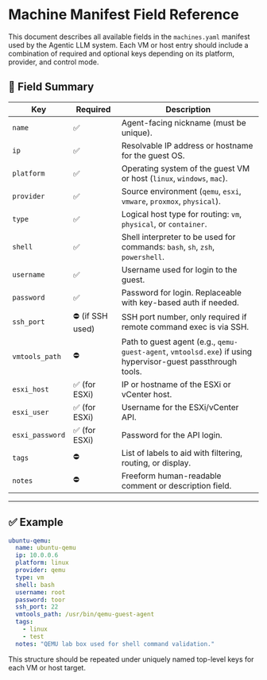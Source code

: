 # Machine Manifest Field Reference

This document describes all available fields in the `machines.yaml` manifest used by the Agentic LLM system. Each VM or
host entry should include a combination of required and optional keys depending on its platform, provider, and control
mode.

## 🧾 Field Summary

| Key             | Required         | Description                                                                                                 |
|-----------------|------------------|-------------------------------------------------------------------------------------------------------------|
| `name`          | ✅                | Agent-facing nickname (must be unique).                                                                     |
| `ip`            | ✅                | Resolvable IP address or hostname for the guest OS.                                                         |
| `platform`      | ✅                | Operating system of the guest VM or host (`linux`, `windows`, `mac`).                                       |
| `provider`      | ✅                | Source environment (`qemu`, `esxi`, `vmware`, `proxmox`, `physical`).                                       |
| `type`          | ✅                | Logical host type for routing: `vm`, `physical`, or `container`.                                            |
| `shell`         | ✅                | Shell interpreter to be used for commands: `bash`, `sh`, `zsh`, `powershell`.                               |
| `username`      | ✅                | Username used for login to the guest.                                                                       |
| `password`      | ✅                | Password for login. Replaceable with key-based auth if needed.                                              |
| `ssh_port`      | ⛔️ (if SSH used) | SSH port number, only required if remote command exec is via SSH.                                           |
| `vmtools_path`  | ⛔️               | Path to guest agent (e.g., `qemu-guest-agent`, `vmtoolsd.exe`) if using hypervisor-guest passthrough tools. |
| `esxi_host`     | ✅ (for ESXi)     | IP or hostname of the ESXi or vCenter host.                                                                 |
| `esxi_user`     | ✅ (for ESXi)     | Username for the ESXi/vCenter API.                                                                          |
| `esxi_password` | ✅ (for ESXi)     | Password for the API login.                                                                                 |
| `tags`          | ⛔️               | List of labels to aid with filtering, routing, or display.                                                  |
| `notes`         | ⛔️               | Freeform human-readable comment or description field.                                                       |

---

## ✅ Example

```yaml
ubuntu-qemu:
  name: ubuntu-qemu
  ip: 10.0.0.6
  platform: linux
  provider: qemu
  type: vm
  shell: bash
  username: root
  password: toor
  ssh_port: 22
  vmtools_path: /usr/bin/qemu-guest-agent
  tags:
    - linux
    - test
  notes: "QEMU lab box used for shell command validation."
```

This structure should be repeated under uniquely named top-level keys for each VM or host target.
